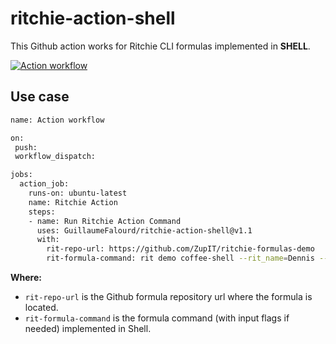 # ritchie-action-shell

This Github action works for Ritchie CLI formulas implemented in **SHELL**.

[![Action workflow](https://github.com/GuillaumeFalourd/ritchie-action-shell/actions/workflows/main.yml/badge.svg)](https://github.com/GuillaumeFalourd/ritchie-action-shell/actions/workflows/main.yml)

## Use case

```bash
name: Action workflow

on:
 push:
 workflow_dispatch:

jobs:
  action_job:
    runs-on: ubuntu-latest
    name: Ritchie Action
    steps:
    - name: Run Ritchie Action Command
      uses: GuillaumeFalourd/ritchie-action-shell@v1.1
      with:
        rit-repo-url: https://github.com/ZupIT/ritchie-formulas-demo
        rit-formula-command: rit demo coffee-shell --rit_name=Dennis --rit_coffee_type=espresso --rit_delivery=false
```

**Where:**

- `rit-repo-url` is the Github formula repository url where the formula is located.
- `rit-formula-command` is the formula command (with input flags if needed) implemented in Shell.
